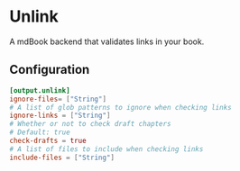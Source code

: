 # Unlink

A mdBook backend that validates links in your book.

## Configuration

```toml
[output.unlink]
ignore-files= ["String"]
# A list of glob patterns to ignore when checking links
ignore-links = ["String"]
# Whether or not to check draft chapters
# Default: true
check-drafts = true
# A list of files to include when checking links
include-files = ["String"]
```
